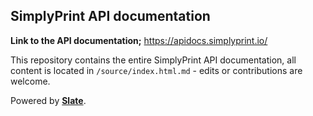 ## SimplyPrint API documentation
**Link to the API documentation;** https://apidocs.simplyprint.io/

This repository contains the entire SimplyPrint API documentation, all content is located in `/source/index.html.md` - edits or contributions are welcome.

Powered by **[Slate](https://github.com/slatedocs/slate)**.
